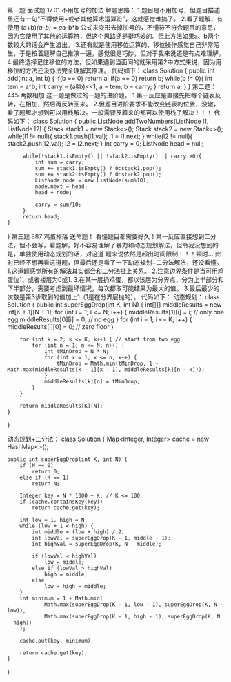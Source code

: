 第一题 面试题 17.01  不用加号的加法
解题思路：
1.题目是不用加号，但题目描述里还有一句“不得使用+或者其他算术运算符”，这就感觉难搞了。
2.看了题解，有使用 (a+b)*(a-b) = a*a-b*b  公式来变形去掉加号的，不懂符不符合题目的意思，因为它使用了其他的运算符，但这个思路还是挺巧妙的。但此方法如果a、b两个数较大的话会产生溢出。
3.还有就是使用移位运算的，移位操作感觉自己非常陌生，于是按着题解自己推演一遍，感觉很是巧妙，但对于我来说还是有点难理解。
4.最终选择记住移位的方法，但如果遇到当面问的就采用第2中方式来说，因为用移位的方法还没办法完全理解其原理。
代码如下：
class Solution {
    public int add(int a, int b) {
        if(b == 0) return a;
        if(a == 0) return b;
        while(b != 0){
            int tem = a^b;
            int carry = (a&b)<<1;
            a = tem;
            b = carry;
        }
        return a;
    }
}
第二题：445 两数相加
这一题是做过的一题的进阶题。
1.第一反应是直接先把每个链表反转，在相加，然后再反转回来。
2.但题目进阶要求不能改变链表的位置，没辙，看了题解才想到可以用栈解决。一般需要反着来的都可以使用栈了解决！！！
代码如下：
class Solution {
    public ListNode addTwoNumbers(ListNode l1, ListNode l2) {
        Stack<Integer> stack1 = new Stack<>();
	     Stack<Integer> stack2 = new Stack<>();
	     while(l1 != null){
	    	 stack1.push(l1.val);
	    	 l1 = l1.next;
	     }
	     while(l2 != null){
	    	 stack2.push(l2.val);
	    	 l2 = l2.next;
	     }
	     int carry = 0;
	     ListNode head = null;
	     
	     while(!stack1.isEmpty() || !stack2.isEmpty() || carry >0){
	    	 int sum = carry;
	    	 sum += stack1.isEmpty() ? 0:stack1.pop();
	    	 sum += stack2.isEmpty() ? 0:stack2.pop();
	    	 ListNode node = new ListNode(sum%10);
	    	 node.next = head;
             head = node;
            
	    	 carry = sum/10;
	     }
	     return head;
    }
}
第三题 887 鸡蛋掉落
送命题！ 看懂题目都需要好久！第一反应直接想到二分法，但不会写，看题解，好不容易理解了暴力和动态规划解法，但令我没想到的是，单独使用动态规划的话，对这道
题来说依然是超出时间限制！！！顿时...
此时已经不想再看这道题，但最后还是看了一下动态规划+二分法解法，还没看懂。
1.这道题感觉所有的解法其实都会和二分法扯上关系。
2.注意边界条件是当可用鸡蛋位1，或者楼层为0或1.
3.在某一层扔鸡蛋，都以该层为分界点，分为上半部分和下半部分，需要考虑到最坏情况，每次都取可能结果为最大的值。
3.最后最少的次数是第3步取到的值加上1（1是在分界层抛的）。
代码如下：
动态规划：
class Solution {
    public int superEggDrop(int K, int N) {
        int[][] middleResults = new int[K + 1][N + 1];
        for (int i = 1; i <= N; i++) {
            middleResults[1][i] = i; // only one egg
            middleResults[0][i] = 0; // no egg
        }
        for (int i = 1; i <= K; i++) {
            middleResults[i][0] = 0; // zero floor
        }

        for (int k = 2; k <= K; k++) { // start from two egg
            for (int n = 1; n <= N; n++) {
                int tMinDrop = N * N;
                for (int x = 1; x <= n; x++) {
                    tMinDrop = Math.min(tMinDrop, 1 + Math.max(middleResults[k - 1][x - 1], middleResults[k][n - x]));
                }
                middleResults[k][n] = tMinDrop;
            }
        }

        return middleResults[K][N];
    }
}

动态规划+二分法：
class Solution {
    Map<Integer, Integer> cache = new HashMap<>();
    
    public int superEggDrop(int K, int N) {
        if (N == 0)
            return 0;
        else if (K == 1)
            return N;

        Integer key = N * 1000 + K; // K <= 100
        if (cache.containsKey(key))
            return cache.get(key);

        int low = 1, high = N;
        while (low + 1 < high) {
            int middle = (low + high) / 2;
            int lowVal = superEggDrop(K - 1, middle - 1);
            int highVal = superEggDrop(K, N - middle);

            if (lowVal < highVal)
                low = middle;
            else if (lowVal > highVal)
                high = middle;
            else
                low = high = middle;
        }
        int minimum = 1 + Math.min(
                Math.max(superEggDrop(K - 1, low - 1), superEggDrop(K, N - low)),
                Math.max(superEggDrop(K - 1, high - 1), superEggDrop(K, N - high))
        );

        cache.put(key, minimum);

        return cache.get(key);
    }
}


